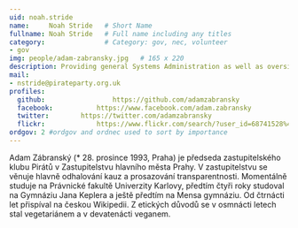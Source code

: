 ```yaml
---
uid: noah.stride
name:     Noah Stride  	# Short Name
fullname: Noah Stride  	# Full name including any titles
category:               # Category: gov, nec, volunteer
- gov
img: people/adam-zabransky.jpg   # 165 x 220
description: Providing general Systems Administration as well as oversight on the board. Member since 2016.   # Short desc. Max 160 chars
mail:
- nstride@pirateparty.org.uk
profiles:
  github:                 https://github.com/adamzabransky
  facebook: 		  https://www.facebook.com/adam.zabransky
  twitter: 		  https://twitter.com/adamzabransky
  flickr:     		  https://www.flickr.com/search/?user_id=68741528%40N03&sort=date-taken-desc&view_all=1&text=adam%20z%C3%A1bransk%C3%BD
ordgov: 2 #ordgov and ordnec used to sort by importance
---
```


Adam Zábranský (* 28. prosince 1993, Praha) je předseda zastupitelského klubu Pirátů v Zastupitelstvu hlavního města Prahy. V zastupitelstvu se věnuje hlavně odhalování kauz a prosazování transparentnosti. Momentálně studuje na Právnické fakultě Univerzity Karlovy, předtím čtyři roky studoval na Gymnáziu Jana Keplera a ještě předtím na Mensa gymnáziu. Od čtrnácti let přispíval na českou Wikipedii. Z etických důvodů se v osmnácti letech stal vegetariánem a v devatenácti veganem.
